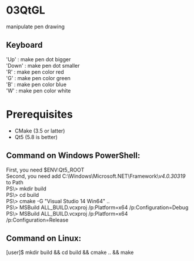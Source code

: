 # 03QtGL 
manipulate pen drawing

## Keyboard
'Up' : make pen dot bigger  
'Down' : make pen dot smaller  
'R' : make pen color red  
'G' : make pen color green  
'B' : make pen color blue  
'W' : make pen color white  

# Prerequisites  
  * CMake (3.5 or latter)  
  * Qt5 (5.8 is better)  

## Command on Windows PowerShell:  
First, you need $ENV:Qt5_ROOT  
Second, you need add C:\Windows\Microsoft.NET\Framework\\_v4.0.30319_ to Path  
PS\\> mkdir build  
PS\\> cd build  
PS\\> cmake -G "Visual Studio 14 Win64" ..  
PS\\> MSBuild ALL_BUILD.vcxproj /p:Platform=x64 /p:Configuration=Debug  
PS\\> MSBuild ALL_BUILD.vcxproj /p:Platform=x64 /p:Configuration=Release   

## Command on  Linux:
[user]$ mkdir build && cd build && cmake .. && make  

